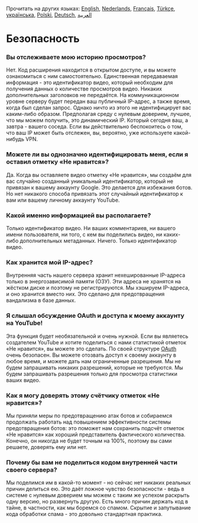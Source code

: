 Прочитать на других языках: [English](SECURITY-FAQ.md), [Nederlands](SECURITY_FAQnl.md), [Français](SECURITY-FAQfr.md), [Türkçe](SECURITY-FAQtr.md), [українська](SECURITY-FAQuk.md), [Polski](SECURITY-FAQpl.md), [Deutsch](SECURITY-FAQde.md), [العربية](SECURITY-FAQar.md)

# Безопасность

### Вы отслеживаете мою историю просмотров?

Нет. Код расширения находится в открытом доступе, и вы можете ознакомиться с ним самостоятельно. Единственная передаваемая информация - это идентификатор видео, который необходим для получения данных о количестве просмотров видео. Никаких дополнительных заголовков не передаётся. На коммуникационном уровне серверу будет передан ваш публичный IP-адрес, а также время, когда был сделан запрос. Однако ничто из этого не идентифицирует вас каким-либо образом. Предполагая среду с нулевым доверием, лучшее, что мы можем получить, это динамический IP. Который сегодня ваш, а завтра - вашего соседа. Если вы действительно беспокоитесь о том, что ваш IP может быть отслежен, вы, вероятно, уже используете какой-нибудь VPN.

### Можете ли вы однозначно идентифицировать меня, если я оставил отметку «Не нравится»?

Да. Когда вы оставляете видео отметку «Не нравится», мы создаём для вас случайно созданный уникальный идентификатор, который не привязан к вашему аккаунту Google. Это делается для избежания ботов. Но нет никакого способа привязать этот случайный идентификатор к вам или вашему личному аккаунту YouTube.

### Какой именно информацией вы располагаете?

Только идентификатор видео. Ни ваших комментариев, ни вашего имени пользователя, ни того, с кем вы поделились видео, ни каких-либо дополнительных метаданных. Ничего. Только идентификатор видео.

### Как хранится мой IP-адрес?

Внутренняя часть нашего сервера хранит нехешированные IP-адреса только в энергозависимой памяти (ОЗУ). Эти адреса не хранятся на жёстком диске и поэтому не регистрируются. Мы хэшируем IP-адреса, и оно хранится вместо них. Это сделано для предотвращения вандализма в базе данных.

### Я слышал обсуждение OAuth и доступа к моему аккаунту на YouTube!

Эта функция будет необязательной и очень нужной. Если вы являетесь создателем YouTube и хотите поделиться с нами статистикой отметок «Не нравится», вы можете это сделать. По своей структуре [OAuth](<https://ru.wikipedia.org/wiki/OAuth#:~:text=%D0%B1%D0%B5%D0%B7%20%D0%BF%D0%B5%D1%80%D0%B5%D0%B4%D0%B0%D1%87%D0%B8%20%D0%B5%D0%B9%20(%D1%82%D1%80%D0%B5%D1%82%D1%8C%D0%B5%D0%B9%20%D1%81%D1%82%D0%BE%D1%80%D0%BE%D0%BD%D0%B5)%20%D0%BB%D0%BE%D0%B3%D0%B8%D0%BD%D0%B0%20%D0%B8%20%D0%BF%D0%B0%D1%80%D0%BE%D0%BB%D1%8F>) очень безопасен. Вы можете отозвать доступ к своему аккаунту в любое время, и можете дать нам ограниченные разрешения. Мы не будем запрашивать никаких разрешений, которые не требуются. Мы будем запрашивать разрешения только для просмотра статистики ваших видео.

### Как я могу доверять этому счётчику отметок «Не нравится»?

Мы приняли меры по предотвращению атак ботов и собираемся продолжать работать над повышением эффективности системы предотвращения ботов: это поможет нам сохранить подсчёт отметок «Не нравится» как хороший представитель фактического количества. Конечно, он никогда не будет точным на 100%, поэтому вы сами решаете, доверять ему или нет.

### Почему бы вам не поделиться кодом внутренней части своего сервера?

Мы поделимся им в какой-то момент - но сейчас нет никаких реальных причин делиться ею. Это даёт ложное чувство безопасности - ведь в системе с нулевым доверием мы можем с таким же успехом раскрыть одну версию, но развернуть другую. Есть много причин держать код в тайне, в частности, как мы боремся со спамом. Скрытие и запутывание кода обработки спама - это довольно стандартная практика.

